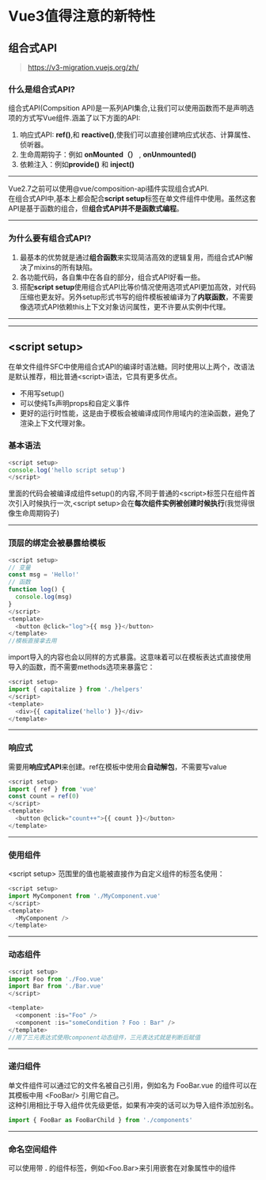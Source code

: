 # Vue3值得注意的新特性
## 组合式API
> https://v3-migration.vuejs.org/zh/

### 什么是组合式API?
组合式API(Compsition API)是一系列API集合,让我们可以使用函数而不是声明选项的方式写Vue组件.涵盖了以下方面的API:  
1. 响应式API: **ref()**,和 **reactive()**,使我们可以直接创建响应式状态、计算属性、侦听器。
2. 生命周期钩子：例如 **onMounted（）** , **onUnmounted()**
3. 依赖注入：例如**provide()** 和 **inject()**  
***
Vue2.7之前可以使用@vue/composition-api插件实现组合式API.  
在组合式API中,基本上都会配合**script setup**标签在单文件组件中使用。虽然这套API是基于函数的组合，但**组合式API并不是函数式编程**。  
***  
### 为什么要有组合式API?  
1. 最基本的优势就是通过**组合函数**来实现简洁高效的逻辑复用，而组合式API解决了mixins的所有缺陷。
2. 各功能代码，各自集中在各自的部分，组合式API好看一些。
3. 搭配**script setup**使用组合式API比等价情况使用选项式API更加高效，对代码压缩也更友好。另外setup形式书写的组件模板被编译为了**内联函数**，不需要像选项式API依赖this上下文对象访问属性，更不许要从实例中代理。  
***  
***
## \<script setup>
在单文件组件SFC中使用组合式API的编译时语法糖。同时使用以上两个，改语法是默认推荐，相比普通\<script>语法，它具有更多优点。  
- 不用写setup()
- 可以使纯Ts声明props和自定义事件
- 更好的运行时性能，这是由于模板会被编译成同作用域内的渲染函数，避免了渲染上下文代理对象。  
### 基本语法
```js
<script setup>
console.log('hello script setup')
</script>
```  
里面的代码会被编译成组件setup()的内容,不同于普通的\<script>标签只在组件首次引入时候执行一次,\<script setup>会在**每次组件实例被创建时候执行**(我觉得很像生命周期钩子)  
***
### 顶层的绑定会被暴露给模板
```js
<script setup>
// 变量
const msg = 'Hello!'
// 函数
function log() {
  console.log(msg)
}
</script>
<template>
  <button @click="log">{{ msg }}</button>
</template>
//模板直接拿去用
```
import导入的内容也会以同样的方式暴露。这意味着可以在模板表达式直接使用导入的函数，而不需要methods选项来暴露它：
```js
<script setup>
import { capitalize } from './helpers'
</script>
<template>
  <div>{{ capitalize('hello') }}</div>
</template>
```
***
### 响应式
需要用**响应式API**来创建。ref在模板中使用会**自动解包**，不需要写value
```js
<script setup>
import { ref } from 'vue'
const count = ref(0)
</script>
<template>
  <button @click="count++">{{ count }}</button>
</template>
```
***
### 使用组件
\<script setup> 范围里的值也能被直接作为自定义组件的标签名使用：
```js
<script setup>
import MyComponent from './MyComponent.vue'
</script>
<template>
  <MyComponent />
</template>
```
***
### 动态组件
```js
<script setup>
import Foo from './Foo.vue'
import Bar from './Bar.vue'
</script>

<template>
  <component :is="Foo" />
  <component :is="someCondition ? Foo : Bar" />
</template>
//用了三元表达式使用component动态组件，三元表达式就是判断后赋值
```
***
### 递归组件
单文件组件可以通过它的文件名被自己引用，例如名为 FooBar.vue 的组件可以在其模板中用 \<FooBar/> 引用它自己。  
这种引用相比于导入组件优先级更低，如果有冲突的话可以为导入组件添加别名。
```js
import { FooBar as FooBarChild } from './components'
```
***
### 命名空间组件
可以使用带 **.** 的组件标签，例如\<Foo.Bar>来引用嵌套在对象属性中的组件


 
